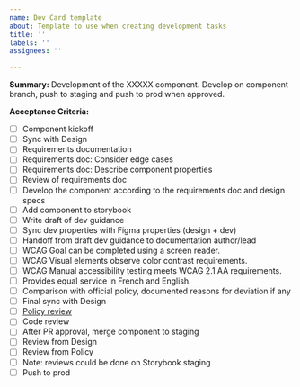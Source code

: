 ```yaml
---
name: Dev Card template
about: Template to use when creating development tasks
title: ''
labels: ''
assignees: ''

---
```


**Summary:** Development of the XXXXX component.
Develop on component branch, push to staging and push to prod when approved.

**Acceptance Criteria:**

- [ ] Component kickoff
- [ ] Sync with Design
- [ ] Requirements documentation
- [ ] Requirements doc: Consider edge cases
- [ ] Requirements doc: Describe component properties
- [ ] Review of requirements doc
- [ ] Develop the component according to the requirements doc and design specs
- [ ] Add component to storybook
- [ ] Write draft of dev guidance
- [ ] Sync dev properties with Figma properties (design + dev)
- [ ] Handoff from draft dev guidance to documentation author/lead
- [ ] WCAG Goal can be completed using a screen reader.
- [ ] WCAG Visual elements observe color contrast requirements.
- [ ] WCAG Manual accessibility testing meets WCAG 2.1 AA requirements.
- [ ] Provides equal service in French and English.
- [ ] Comparison with official policy, documented reasons for deviation if any
- [ ] Final sync with Design
- [ ] [Policy review](https://www.figma.com/file/p0eiLxdme1g93sIuggjipR/Colour-%26-typography-differences-GCDS-vs.-Canada.ca?type=design&node-id=0-1&t=kkavFCQ74dMoZw6V-0)
- [ ] Code review
- [ ] After PR approval, merge component to staging
- [ ] Review from Design
- [ ] Review from Policy
- [ ] Note: reviews could be done on Storybook staging
- [ ] Push to prod
